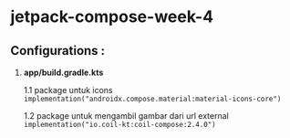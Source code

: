 # jetpack-compose-week-4

## Configurations :

1. **app/build.gradle.kts**
      
      1.1 package untuk icons
         `implementation("androidx.compose.material:material-icons-core")`
    
      1.2 package untuk mengambil gambar dari url external
          `implementation("io.coil-kt:coil-compose:2.4.0")`
      
